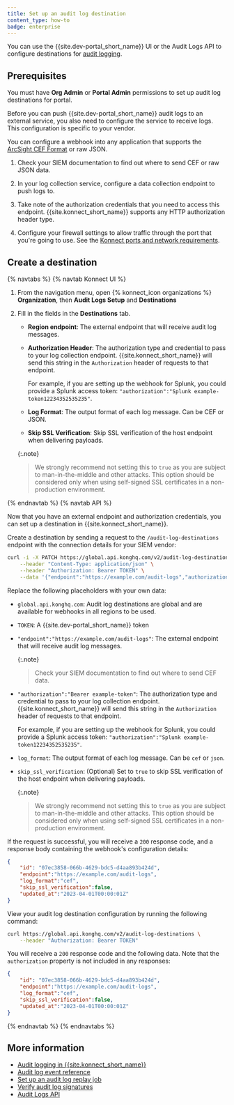```yaml
---
title: Set up an audit log destination
content_type: how-to
badge: enterprise
---
```


You can use the {{site.dev-portal_short_name}} UI or the Audit Logs API to configure destinations for [audit logging](/konnect/dev-portal/audit-logging/).
  
## Prerequisites

You must have **Org Admin** or **Portal Admin** permissions to set up audit log destinations for portal.

Before you can push {{site.dev-portal_short_name}} audit logs to an external service, you also need to configure the service to receive logs. 
This configuration is specific to your vendor.

You can configure a webhook into any application that supports the [ArcSight CEF Format](https://docs.centrify.com/Content/IntegrationContent/SIEM/arcsight-cef/arcsight-cef-format.htm) or raw JSON.

1. Check your SIEM documentation to find out where to send CEF or raw JSON data.

1. In your log collection service, configure a data collection endpoint to push logs to.

1. Take note of the authorization credentials that you need to access this endpoint. {{site.konnect_short_name}} supports any HTTP authorization header type.

1. Configure your firewall settings to allow traffic through the port that you're going to use. 
See the [Konnect ports and network requirements](/konnect/network/).

## Create a destination

{% navtabs %}
{% navtab Konnect UI %}

1. From the navigation menu, open {% konnect_icon organizations %} **Organization**, then **Audit Logs Setup** and **Destinations**
1. Fill in the fields in the **Destinations** tab.
   * **Region endpoint**: The external endpoint that will receive audit log messages. 
   * **Authorization Header**: The authorization type and credential to pass to your log collection endpoint. 
    {{site.konnect_short_name}} will send this string in the `Authorization` header of requests to that endpoint.

     For example, if you are setting up the webhook for Splunk, you could provide a Splunk access token: 
     `"authorization":"Splunk example-token12234352535235"`.
        
    * **Log Format**: The output format of each log message. Can be CEF or JSON.
    * **Skip SSL Verification**: Skip SSL verification of the host endpoint when delivering payloads.

     {:.note}
     > We strongly recommend not setting this to `true` as you are subject to man-in-the-middle and other attacks. This option should be considered only when using self-signed SSL certificates in a non-production environment.

{% endnavtab %}
{% navtab API %}

Now that you have an external endpoint and authorization credentials, you can set up a destination in {{site.konnect_short_name}}.

Create a destination by sending a request to the `/audit-log-destinations` endpoint with the connection details for your SIEM vendor:

```sh
curl -i -X PATCH https://global.api.konghq.com/v2/audit-log-destinations \
    --header "Content-Type: application/json" \
    --header "Authorization: Bearer TOKEN" \
    --data '{"endpoint":"https://example.com/audit-logs","authorization":"Bearer example-token","log_format":"cef"}'
```

Replace the following placeholders with your own data:
* `global.api.konghq.com`: Audit log destinations are global and are available for webhooks in all regions to be used.
* `TOKEN`: A {{site.dev-portal_short_name}} token
* `"endpoint":"https://example.com/audit-logs"`: The external endpoint that will receive audit log messages. 
   
   {:.note}
    > Check your SIEM documentation to find out where to send CEF data.
    
* `"authorization":"Bearer example-token"`: The authorization type and credential to pass to your log collection endpoint. 
{{site.konnect_short_name}} will send this string in the `Authorization` header of requests to that endpoint.

    For example, if you are setting up the webhook for Splunk, you could provide a Splunk access token: `"authorization":"Splunk example-token12234352535235"`.

* `log_format`: The output format of each log message. Can be `cef` or `json`.
* `skip_ssl_verification`: (Optional) Set to `true` to skip SSL verification of the host endpoint when delivering payloads.

  {:.note}
  > We strongly recommend not setting this to `true` as you are subject to man-in-the-middle and other attacks. This option should be considered only when using self-signed SSL certificates in a non-production environment.

If the request is successful, you will receive a `200` response code, and a response body containing the webhook's configuration details: 

```json
{
    "id": "07ec3858-066b-4629-bdc5-d4aa893b424d",
    "endpoint":"https://example.com/audit-logs",
    "log_format":"cef",
    "skip_ssl_verification":false,
    "updated_at":"2023-04-01T00:00:01Z"
}
```

View your audit log destination configuration by running the following command:

```sh
curl https://global.api.konghq.com/v2/audit-log-destinations \
    --header "Authorization: Bearer TOKEN"
```

You will receive a `200` response code and the following data. Note that the `authorization` property is not included in any responses:

```json
{
    "id": "07ec3858-066b-4629-bdc5-d4aa893b424d",
    "endpoint":"https://example.com/audit-logs",
    "log_format":"cef",
    "skip_ssl_verification":false,
    "updated_at":"2023-04-01T00:00:01Z"
}
```

{% endnavtab %}
{% endnavtabs %}


## More information
* [Audit logging in {{site.konnect_short_name}}](/konnect/dev-portal/audit-logging/)
* [Audit log event reference](/konnect/dev-portal/audit-logging/reference/)
* [Set up an audit log replay job](/konnect/dev-portal/audit-logging/replay-job/)
* [Verify audit log signatures](/konnect/dev-portal/audit-logging/verify-signatures/)
* [Audit Logs API](/konnect/api/audit-logs/latest/)
